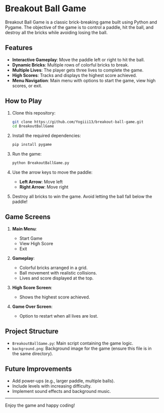 # Breakout Ball Game

Breakout Ball Game is a classic brick-breaking game built using Python and Pygame. The objective of the game is to control a paddle, hit the ball, and destroy all the bricks while avoiding losing the ball.

## Features

- **Interactive Gameplay**: Move the paddle left or right to hit the ball.
- **Dynamic Bricks**: Multiple rows of colorful bricks to break.
- **Multiple Lives**: The player gets three lives to complete the game.
- **High Scores**: Tracks and displays the highest score achieved.
- **Menu Navigation**: Main menu with options to start the game, view high scores, or exit.

## How to Play

1. Clone this repository:

   ```bash
   git clone https://github.com/Yogiii13/breakout-ball-game.git
   cd BreakoutBallGame
   ```

2. Install the required dependencies:
   ```bash
   pip install pygame
   ```

3. Run the game:
   ```bash
   python BreakoutBallGame.py
   ```

4. Use the arrow keys to move the paddle:
   - **Left Arrow**: Move left
   - **Right Arrow**: Move right

5. Destroy all bricks to win the game. Avoid letting the ball fall below the paddle!

## Game Screens

1. **Main Menu**:
   - Start Game
   - View High Score
   - Exit

2. **Gameplay**:
   - Colorful bricks arranged in a grid.
   - Ball movement with realistic collisions.
   - Lives and score displayed at the top.

3. **High Score Screen**:
   - Shows the highest score achieved.

4. **Game Over Screen**:
   - Option to restart when all lives are lost.

## Project Structure

- `BreakoutBallGame.py`: Main script containing the game logic.
- `background.png`: Background image for the game (ensure this file is in the same directory).


## Future Improvements

- Add power-ups (e.g., larger paddle, multiple balls).
- Include levels with increasing difficulty.
- Implement sound effects and background music.

---

Enjoy the game and happy coding!
